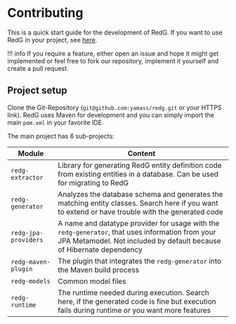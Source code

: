 # Contributing

This is a quick start guide for the development of RedG. If you want to use RedG in your project, see [here](../getting_started.md).

!!! info
    If you require a feature, either open an issue and hope it might get implemented or feel free to 
    fork our repository, implement it yourself and create a pull request.
    
## Project setup

Clone the Git-Repository (`git@github.com:yamass/redg.git` or your HTTPS link). RedG uses Maven 
for development and you can simply import the main `pom.xml` in your favorite IDE.

The main project has 6 sub-projects:

| Module | Content |
| ------ | ------- |
| `redg-extractor` | Library for generating RedG entity definition code from existing entities in a database. Can be used for migrating to RedG |
| `redg-generator` | Analyzes the database schema and generates the matching entity classes. Search here if you want to extend or have trouble with the generated code |
| `redg-jpa-providers` | A name and datatype provider for usage with the `redg-generator`, that uses information from your JPA Metamodel. Not included by default because of Hibernate dependency |
| `redg-maven-plugin` | The plugin that integrates the `redg-generator` into the Maven build process |
| `redg-models` | Common model files |
| `redg-runtime` | The runtime needed during execution. Search here, if the generated code is fine but execution fails during runtime or you want more features |
